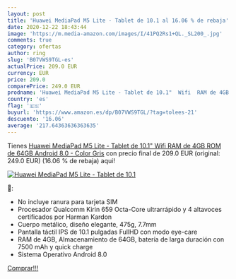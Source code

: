 ```yaml
---
layout: post
title: 'Huawei MediaPad M5 Lite - Tablet de 10.1 al 16.06 % de rebaja'
date: 2020-12-22 18:43:44
image: 'https://m.media-amazon.com/images/I/41PQ2Rs1+QL._SL200_.jpg'
comments: true
category: ofertas
author: ring
slug: 'B07VWS9TGL-es'
actualPrice: 209.0 EUR
currency: EUR
price: 209.0
comparePrice: 249.0 EUR
prodname: 'Huawei MediaPad M5 Lite - Tablet de 10.1"  Wifi  RAM de 4GB  ROM de 64GB  Android 8.0  - Color Gris'
country: 'es'
flag: '🇪🇸'
buyurl: 'https://www.amazon.es/dp/B07VWS9TGL/?tag=tolees-21'
descuento: '16.06'
average: '217.64363636363635'
---
```


Tienes [Huawei MediaPad M5 Lite - Tablet de 10.1"  Wifi  RAM de 4GB  ROM de 64GB  Android 8.0  - Color Gris](https://www.amazon.es/dp/B07VWS9TGL/?tag=tolees-21) con precio final de  209.0 EUR (original: 249.0 EUR) (16.06 %  de rebaja) aqui!

[![Huawei MediaPad M5 Lite - Tablet de 10.1](https://m.media-amazon.com/images/I/41PQ2Rs1+QL._SL200_.jpg)](https://www.amazon.es/dp/B07VWS9TGL/?tag=tolees-21)

🔎:

- No incluye ranura para tarjeta SIM
- Procesador Qualcomm Kirin 659 Octa-Core ultrarrápido y 4 altavoces certificados por Harman Kardon
- Cuerpo metálico, diseño elegante, 475g, 7.7mm
- Pantalla táctil IPS de 10.1 pulgadas FullHD con modo eye-care
- RAM de 4GB, Almacenamiento de 64GB, batería de larga duración con 7500 mAh y quick charge
- Sistema Operativo Android 8.0

[Comprar!!!](https://www.amazon.es/dp/B07VWS9TGL/?tag=tolees-21)
